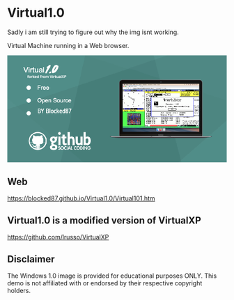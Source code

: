 # Virtual1.0

Sadly i am still trying to figure out why the img isnt working.

Virtual Machine running in a Web browser.

![alt screenshot](https://raw.githubusercontent.com/blocked87/Virtual1.0/main/Virtual101.png)

## Web

https://blocked87.github.io/Virtual1.0/Virtual101.htm

## Virtual1.0 is a modified version of VirtualXP

https://github.com/lrusso/VirtualXP

## Disclaimer

The Windows 1.0 image is provided for educational purposes ONLY. This demo is not affiliated with or endorsed by their respective copyright holders.
